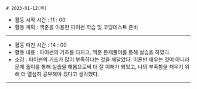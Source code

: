 	# 2023-01-12(목)
- 활동 시작 시간 : 11 : 00
- 활동 계획 : 백준을 이용한 파이썬 학습 및 코딩테스트 준비
- - - 
- 활동 마친 시간 : 14 : 00
- 활동 내용 : 파이썬의 기초를 다지고, 백준 문제풀이를 통해 실습을 하였다.
- 소감 : 파이썬의 기초가 많이 부족하다는 것을 깨달았다. 이론만 배우는 것이
  아니라 문제 풀이를 통해 실습을 해봄으로써 더 잘 이해가 되었고, 나의 부족함을
  채우기 위해 더 열심히 공부해야 겠다고 생각했다.
- - - 
